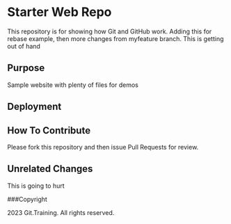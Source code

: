 # Starter Web Repo

This repository is for showing how Git and GitHub work. Adding this for rebase example, then more changes from myfeature branch. This is getting out of hand

## Purpose

Sample website with plenty of files for demos

## Deployment

## How To Contribute

Please fork this repository and then issue Pull Requests for review.

## Unrelated Changes

This is going to hurt

###Copyright 

2023 Git.Training. All rights reserved.